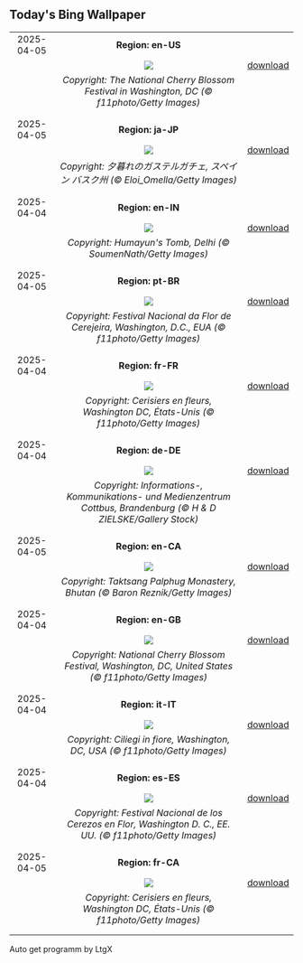 ## Today's Bing Wallpaper
|      |      |      |
| :----: | :----: | :----: |
|2025-04-05|**Region: en-US**||
||![](https://www.bing.com/th?id=OHR.CherryBlossomDC_EN-US9897772834_UHD.jpg&pid=hp&w=1152&h=648&rs=1&c=4)| [download](https://www.bing.com/th?id=OHR.CherryBlossomDC_EN-US9897772834_UHD.jpg)|
||*Copyright: The National Cherry Blossom Festival in Washington, DC (© f11photo/Getty Images)*
||
|||
|2025-04-05|**Region: ja-JP**||
||![](https://www.bing.com/th?id=OHR.GaztelugatxeSunset_JA-JP3147357176_UHD.jpg&pid=hp&w=1152&h=648&rs=1&c=4)| [download](https://www.bing.com/th?id=OHR.GaztelugatxeSunset_JA-JP3147357176_UHD.jpg)|
||*Copyright: 夕暮れのガステルガチェ, スペイン バスク州 (© Eloi_Omella/Getty Images)*
||
|||
|2025-04-04|**Region: en-IN**||
||![](https://www.bing.com/th?id=OHR.HumayunsTomb_EN-IN9625838128_UHD.jpg&pid=hp&w=1152&h=648&rs=1&c=4)| [download](https://www.bing.com/th?id=OHR.HumayunsTomb_EN-IN9625838128_UHD.jpg)|
||*Copyright: Humayun's Tomb, Delhi (© SoumenNath/Getty Images)*
||
|||
|2025-04-05|**Region: pt-BR**||
||![](https://www.bing.com/th?id=OHR.CherryBlossomDC_PT-BR6371827217_UHD.jpg&pid=hp&w=1152&h=648&rs=1&c=4)| [download](https://www.bing.com/th?id=OHR.CherryBlossomDC_PT-BR6371827217_UHD.jpg)|
||*Copyright: Festival Nacional da Flor de Cerejeira, Washington, D.C., EUA (© f11photo/Getty Images)*
||
|||
|2025-04-04|**Region: fr-FR**||
||![](https://www.bing.com/th?id=OHR.CherryBlossomDC_FR-FR9055412719_UHD.jpg&pid=hp&w=1152&h=648&rs=1&c=4)| [download](https://www.bing.com/th?id=OHR.CherryBlossomDC_FR-FR9055412719_UHD.jpg)|
||*Copyright: Cerisiers en fleurs, Washington DC, États-Unis (© f11photo/Getty Images)*
||
|||
|2025-04-04|**Region: de-DE**||
||![](https://www.bing.com/th?id=OHR.IKMZLibrary_DE-DE3922270471_UHD.jpg&pid=hp&w=1152&h=648&rs=1&c=4)| [download](https://www.bing.com/th?id=OHR.IKMZLibrary_DE-DE3922270471_UHD.jpg)|
||*Copyright: Informations-, Kommunikations- und Medienzentrum Cottbus, Brandenburg (© H & D ZIELSKE/Gallery Stock)*
||
|||
|2025-04-05|**Region: en-CA**||
||![](https://www.bing.com/th?id=OHR.BhutanMonastery_EN-CA6496050057_UHD.jpg&pid=hp&w=1152&h=648&rs=1&c=4)| [download](https://www.bing.com/th?id=OHR.BhutanMonastery_EN-CA6496050057_UHD.jpg)|
||*Copyright: Taktsang Palphug Monastery, Bhutan (© Baron Reznik/Getty Images)*
||
|||
|2025-04-04|**Region: en-GB**||
||![](https://www.bing.com/th?id=OHR.CherryBlossomDC_EN-GB3780298287_UHD.jpg&pid=hp&w=1152&h=648&rs=1&c=4)| [download](https://www.bing.com/th?id=OHR.CherryBlossomDC_EN-GB3780298287_UHD.jpg)|
||*Copyright: National Cherry Blossom Festival, Washington, DC, United States (© f11photo/Getty Images)*
||
|||
|2025-04-04|**Region: it-IT**||
||![](https://www.bing.com/th?id=OHR.CherryBlossomDC_IT-IT5867846300_UHD.jpg&pid=hp&w=1152&h=648&rs=1&c=4)| [download](https://www.bing.com/th?id=OHR.CherryBlossomDC_IT-IT5867846300_UHD.jpg)|
||*Copyright: Ciliegi in fiore, Washington, DC, USA (© f11photo/Getty Images)*
||
|||
|2025-04-04|**Region: es-ES**||
||![](https://www.bing.com/th?id=OHR.CherryBlossomDC_ES-ES7682852036_UHD.jpg&pid=hp&w=1152&h=648&rs=1&c=4)| [download](https://www.bing.com/th?id=OHR.CherryBlossomDC_ES-ES7682852036_UHD.jpg)|
||*Copyright: Festival Nacional  de los Cerezos en Flor, Washington D. C., EE. UU. (© f11photo/Getty Images)*
||
|||
|2025-04-05|**Region: fr-CA**||
||![](https://www.bing.com/th?id=OHR.CherryBlossomDC_FR-CA9304920775_UHD.jpg&pid=hp&w=1152&h=648&rs=1&c=4)| [download](https://www.bing.com/th?id=OHR.CherryBlossomDC_FR-CA9304920775_UHD.jpg)|
||*Copyright: Cerisiers en fleurs, Washington DC, États-Unis (© f11photo/Getty Images)*
||
|||

Auto get programm by LtgX
